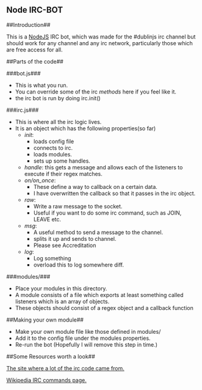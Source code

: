 Node IRC-BOT
------------

##Introduction##

This is a [NodeJS](http://nodejs.org/) IRC bot, which was made for the #dublinjs irc channel but should work for any channel and any irc network, particularly those which are free access for all.

##Parts of the code##

###bot.js###
* This is what you run.
* You can override some of the irc _methods_ here if you feel like it.
* the irc bot is run by doing irc.init()

###irc.js###
* This is where all the irc logic lives.
* It is an object which has the following properties(so far)
	* *init*: 
		- loads config file
		- connects to irc.
		- loads modules.
		- sets up some handles.
	* *handle*: this gets a message and allows each of the listeners to execute if their regex matches.
	* *on/on_once*:
		- These define a way to callback on a certain data.
		- I have overwritten the callback so that it passes in the irc object.
	* *raw*:
		- Write a raw message to the socket.
		- Useful if you want to do some irc command, such as JOIN, LEAVE etc.
	* *msg*:
		- A useful method to send a message to the channel.
		- splits it up and sends to channel.
		- Please see Accreditation
	* *log*:
		- Log something
		- overload this to log somewhere diff.

###modules/###
* Place your modules in this directory.
* A module consists of a file which exports at least something called listeners which is an array of objects.
* These objects should consist of a regex object and a callback function

##Making your own module##
* Make your own module file like those defined in modules/
* Add it to the config file under the modules properties.
* Re-run the bot (Hopefully I will remove this step in time.)

##Some Resources worth a look##

[The site where a lot of the irc code came from.](http://webdevrefinery.com/forums/topic/8762-writing-a-very-simple-irc-bot-in-nodejs/)

[Wikipedia IRC commands page.](http://en.wikipedia.org/wiki/List_of_Internet_Relay_Chat_commands)
